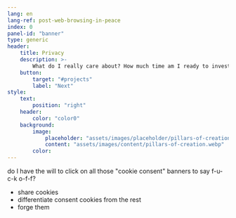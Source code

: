 ```yaml
---
lang: en
lang-ref: post-web-browsing-in-peace
index: 0
panel-id: "banner"
type: generic
header:
    title: Privacy
    description: >-
        What do I really care about? How much time am I ready to invest?
    button:
        target: "#projects"
        label: "Next"
style:
    text:
        position: "right"
    header:
        color: "color0"
    background:
        image:
            placeholder: "assets/images/placeholder/pillars-of-creation.webp"
            content: "assets/images/content/pillars-of-creation.webp"
        color:
---
```

do I have the will to click on all those "cookie consent" banners to say f-u-c-k o-f-f?
- share cookies
- differentiate consent cookies from the rest
- forge them
